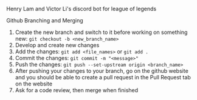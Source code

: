 Henry Lam and Victor Li's discord bot for league of legends

Github Branching and Merging
1. Create the new branch and switch to it before working on something new: `git checkout -b <new_branch_name>`
2. Develop and create new changes
3. Add the changes: `git add <file_names>` or `git add .`
4. Commit the changes: `git commit -m "<message>"`
5. Push the changes: `git push --set-upstream origin <branch_name>`
6. After pushing your changes to your branch, go on the github website and you should be able to create a pull request in the Pull Request tab on the website
7. Ask for a code review, then merge when finished
